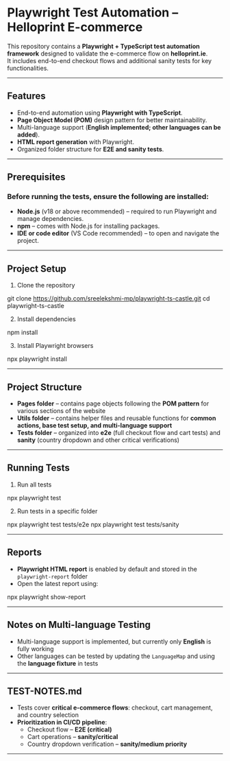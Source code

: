 
# Playwright Test Automation – Helloprint E-commerce

This repository contains a **Playwright + TypeScript test automation framework** designed to validate the e-commerce flow on **helloprint.ie**.  
It includes end-to-end checkout flows and additional sanity tests for key functionalities.

---

## Features

- End-to-end automation using **Playwright with TypeScript**.  
- **Page Object Model (POM)** design pattern for better maintainability.  
- Multi-language support (**English implemented; other languages can be added**).  
- **HTML report generation** with Playwright.  
- Organized folder structure for **E2E and sanity tests**.  

---

## Prerequisites

### Before running the tests, ensure the following are installed:

- **Node.js** (v18 or above recommended) – required to run Playwright and manage dependencies.  
- **npm** – comes with Node.js for installing packages.  
- **IDE or code editor** (VS Code recommended) – to open and navigate the project.  

---

## Project Setup

1. Clone the repository

git clone https://github.com/sreelekshmi-mp/playwright-ts-castle.git
cd playwright-ts-castle

2. Install dependencies

npm install

3. Install Playwright browsers

npx playwright install

---

## Project Structure

- **Pages folder** – contains page objects following the **POM pattern** for various sections of the website  
- **Utils folder** – contains helper files and reusable functions for **common actions, base test setup, and multi-language support**  
- **Tests folder** – organized into **e2e** (full checkout flow and cart tests) and **sanity** (country dropdown and other critical verifications)

---

## Running Tests

1. Run all tests

npx playwright test

2. Run tests in a specific folder

npx playwright test tests/e2e
npx playwright test tests/sanity

---

## Reports

- **Playwright HTML report** is enabled by default and stored in the `playwright-report` folder  
- Open the latest report using:

npx playwright show-report

---

## Notes on Multi-language Testing

- Multi-language support is implemented, but currently only **English** is fully working  
- Other languages can be tested by updating the `LanguageMap` and using the **language fixture** in tests  

---

## TEST-NOTES.md

- Tests cover **critical e-commerce flows**: checkout, cart management, and country selection  
- **Prioritization in CI/CD pipeline**:  
  - Checkout flow – **E2E (critical)**  
  - Cart operations – **sanity/critical**  
  - Country dropdown verification – **sanity/medium priority**

---

